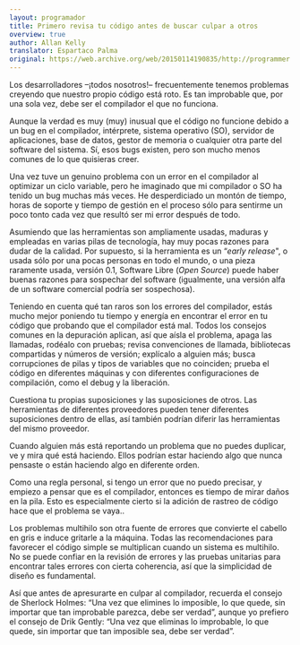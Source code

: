 ```yaml
---
layout: programador
title: Primero revisa tu código antes de buscar culpar a otros
overview: true
author: Allan Kelly
translator: Espartaco Palma
original: https://web.archive.org/web/20150114190835/http://programmer.97things.oreilly.com/wiki/index.php/Check_Your_Code_First_before_Looking_to_Blame_Others
---
```


Los desarrolladores –¡todos nosotros!– frecuentemente tenemos problemas
creyendo que nuestro propio código está roto. Es tan improbable que, por
una sola vez, debe ser el compilador el que no funciona.

Aunque la verdad es muy (muy) inusual que el código no funcione debido a
un bug en el compilador, intérprete, sistema operativo (SO), servidor de
aplicaciones, base de datos, gestor de memoria o cualquier otra parte
del software del sistema. Sí, esos bugs existen, pero son mucho menos
comunes de lo que quisieras creer.

Una vez tuve un genuino problema con un error en el compilador al
optimizar un ciclo variable, pero he imaginado que mi compilador o SO ha
tenido un bug muchas más veces. He desperdiciado un montón de tiempo,
horas de soporte y tiempo de gestión en el proceso sólo para sentirme un
poco tonto cada vez que resultó ser mi error después de todo.

Asumiendo que las herramientas son ampliamente usadas, maduras y
empleadas en varias pilas de tecnología, hay muy pocas razones para
dudar de la calidad. Por supuesto, si la herramienta es un “_early
release_", o usada sólo por una pocas personas en todo el mundo, o una
pieza raramente usada, versión 0.1, Software Libre (_Open Source_) puede
haber buenas razones para sospechar del software (igualmente, una
versión alfa de un software comercial podría ser sospechosa).

Teniendo en cuenta qué tan raros son los errores del compilador, estás
mucho mejor poniendo tu tiempo y energía en encontrar el error en tu
código que probando que el compilador está mal. Todos los consejos
comunes en la depuración aplican, así que aísla el problema, apaga las
llamadas, rodéalo con pruebas; revisa convenciones de llamada,
bibliotecas compartidas y números de versión; explícalo a alguien más;
busca corrupciones de pilas y tipos de variables que no coinciden;
prueba el código en diferentes máquinas y con diferentes configuraciones
de compilación, como el debug y la liberación.

Cuestiona tu propias suposiciones y las suposiciones de otros. Las
herramientas de diferentes proveedores pueden tener diferentes
suposiciones dentro de ellas, así también podrían diferir las
herramientas del mismo proveedor.

Cuando alguien más está reportando un problema que no puedes duplicar,
ve y mira qué está haciendo. Ellos podrían estar haciendo algo que nunca
pensaste o están haciendo algo en diferente orden.

Como una regla personal, si tengo un error que no puedo precisar, y
empiezo a pensar que es el compilador, entonces es tiempo de mirar daños
en la pila. Esto es especialmente cierto si la adición de rastreo de
código hace que el problema se vaya..

Los problemas multihilo son otra fuente de errores que convierte el
cabello en gris e induce gritarle a la máquina. Todas las
recomendaciones para favorecer el código simple se multiplican cuando un
sistema es multihilo. No se puede confiar en la revisión de errores y
las pruebas unitarias para encontrar tales errores con cierta
coherencia, así que la simplicidad de diseño es fundamental.

Así que antes de apresurarte en culpar al compilador, recuerda el
consejo de Sherlock Holmes: “Una vez que elimines lo imposible, lo que
quede, sin importar que tan improbable parezca, debe ser verdad”, aunque
yo prefiero el consejo de Drik Gently: “Una vez que eliminas lo
improbable, lo que quede, sin importar que tan imposible sea, debe ser
verdad”.
